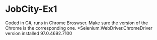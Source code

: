 # JobCity-Ex1
Coded in C#, runs in Chrome Broswser. Make sure the version of the Chrome is the corresponding one.
*Selenium.WebDriver.ChromeDriver version installed 97.0.4692.7100
